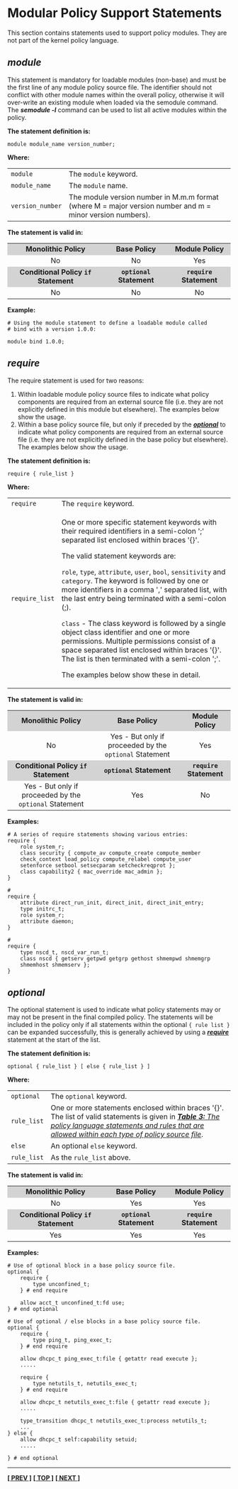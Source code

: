 # Modular Policy Support Statements

This section contains statements used to support policy modules. They are
not part of the kernel policy language.


## *module*

This statement is mandatory for loadable modules (non-base) and must be
the first line of any module policy source file. The identifier should
not conflict with other module names within the overall policy,
otherwise it will over-write an existing module when loaded via the
semodule command. The ***semodule -l*** command can be used to list all active
modules within the policy.

**The statement definition is:**

```
module module_name version_number;
```

**Where:**

<table>
<tbody>
<tr>
<td><code>module</code></td>
<td>The <code>module</code> keyword.</td>
</tr>
<tr>
<td><code>module_name</code></td>
<td>The <code>module</code> name. </td>
</tr>
<tr>
<td><code>version_number</code></td>
<td>The module version number in M.m.m format (where M = major version number and m = minor version numbers).</td>
</tr>
</tbody>
</table>

**The statement is valid in:**

<table style="text-align:center">
<tbody>
<tr style="background-color:#D3D3D3;">
<td><strong>Monolithic Policy</strong></td>
<td><strong>Base Policy</strong></td>
<td><strong>Module Policy</strong></td>
</tr>
<tr>
<td>No</td>
<td>No</td>
<td>Yes</td>
</tr>
<tr style="background-color:#D3D3D3;">
<td><strong>Conditional Policy <code>if</code> Statement</strong></td>
<td><strong><code>optional</code> Statement</strong></td>
<td><strong><code>require</code> Statement</strong></td>
</tr>
<tr>
<td>No</td>
<td>No</td>
<td>No</td>
</tr>
</tbody>
</table>

**Example:**

```
# Using the module statement to define a loadable module called
# bind with a version 1.0.0:

module bind 1.0.0;
```

## *require*

The require statement is used for two reasons:

1.  Within loadable module policy source files to indicate what policy
    components are required from an external source file (i.e. they are
    not explicitly defined in this module but elsewhere). The examples
    below show the usage.
2.  Within a base policy source file, but only if preceded by the
    [***optional***](#optional) to indicate what policy components
    are required from an external source file (i.e. they are not
    explicitly defined in the base policy but elsewhere). The examples
    below show the usage.

**The statement definition is:**

```
require { rule_list }
```

**Where:**

<table>
<tbody>
<tr>
<td><code>require</code></td>
<td>The <code>require</code> keyword.</td>
</tr>
<tr>
<td><code>require_list</code></td>
<td><p>One or more specific statement keywords with their required identifiers in a semi-colon ';' separated list enclosed within braces '{}'. </p>
<p>The valid statement keywords are:</p>
<p><code>role</code>, <code>type</code>, <code>attribute</code>, <code>user</code>, <code>bool</code>, <code>sensitivity</code> and <code>category</code>. The keyword is followed by one or more identifiers in a comma ',' separated list, with the last entry being terminated with a semi-colon (;).</p>
<p><code>class</code> - The class keyword is followed by a single object class identifier and one or more permissions. Multiple permissions consist of a space separated list enclosed within braces '{}'. The list is then terminated with a semi-colon ';'.</p>
<p>The examples below show these in detail.</p></td>
</tr>
</tbody>
</table>

**The statement is valid in:**

<table style="text-align:center">
<tbody>
<tr style="background-color:#D3D3D3;">
<td><strong>Monolithic Policy</strong></td>
<td><strong>Base Policy</strong></td>
<td><strong>Module Policy</strong></td>
</tr>
<tr>
<td>No</td>
<td>Yes - But only if proceeded by the <code>optional</code> Statement</td>
<td>Yes</td>
</tr>
<tr style="background-color:#D3D3D3;">
<td><strong>Conditional Policy <code>if</code> Statement</strong></td>
<td><strong><code>optional</code> Statement</strong></td>
<td><strong><code>require</code> Statement</strong></td>
</tr>
<tr>
<td>Yes - But only if proceeded by the <code>optional</code> Statement</td>
<td>Yes</td>
<td>No</td>
</tr>
</tbody>
</table>

**Examples:**

```
# A series of require statements showing various entries:
require {
	role system_r;
	class security { compute_av compute_create compute_member
	check_context load_policy compute_relabel compute_user
	setenforce setbool setsecparam setcheckreqprot };
	class capability2 { mac_override mac_admin };
}

#
require {
	attribute direct_run_init, direct_init, direct_init_entry;
	type initrc_t;
	role system_r;
	attribute daemon;
}

#
require {
	type nscd_t, nscd_var_run_t;
	class nscd { getserv getpwd getgrp gethost shmempwd shmemgrp
	shmemhost shmemserv };
}
```

## *optional*

The optional statement is used to indicate what policy statements may or
may not be present in the final compiled policy. The statements will be
included in the policy only if all statements within the optional `{ rule
list }` can be expanded successfully, this is generally achieved by using
a [***require***](#require) statement at the start of the list.

**The statement definition is:**

```
optional { rule_list } [ else { rule_list } ]
```

**Where:**

<table>
<tbody>
<tr>
<td><code>optional</code></td>
<td>The <code>optional</code> keyword.</td>
</tr>
<tr>
<td><code>rule_list</code></td>
<td>One or more statements enclosed within braces '{}'. The list of valid statements is given in <em><a href="kernel_policy_language.md#kernel-policy-language"><strong>Table 3:</strong> The policy language statements and rules that are allowed within each type of policy source file</a></em>.</td>
</tr>
<tr>
<td><code>else</code></td>
<td>An optional <code>else</code> keyword.</td>
</tr>
<tr>
<td><code>rule_list</code></td>
<td>As the <code>rule_list</code> above.</td>
</tr>
</tbody>
</table>

**The statement is valid in:**

<table style="text-align:center">
<tbody>
<tr style="background-color:#D3D3D3;">
<td><strong>Monolithic Policy</strong></td>
<td><strong>Base Policy</strong></td>
<td><strong>Module Policy</strong></td>
</tr>
<tr>
<td>No</td>
<td>Yes</td>
<td>Yes</td>
</tr>
<tr style="background-color:#D3D3D3;">
<td><strong>Conditional Policy <code>if</code> Statement</strong></td>
<td><strong><code>optional</code> Statement</strong></td>
<td><strong><code>require</code> Statement</strong></td>
</tr>
<tr>
<td>Yes</td>
<td>Yes</td>
<td>Yes</td>
</tr>
</tbody>
</table>

**Examples:**

```
# Use of optional block in a base policy source file.
optional {
	require {
		type unconfined_t;
	} # end require

	allow acct_t unconfined_t:fd use;
} # end optional

# Use of optional / else blocks in a base policy source file.
optional {
	require {
		type ping_t, ping_exec_t;
	} # end require

	allow dhcpc_t ping_exec_t:file { getattr read execute };
	.....

	require {
		type netutils_t, netutils_exec_t;
	} # end require

	allow dhcpc_t netutils_exec_t:file { getattr read execute };
	.....

	type_transition dhcpc_t netutils_exec_t:process netutils_t;
	...
} else {
	allow dhcpc_t self:capability setuid;
	.....

} # end optional
```


<!-- %CUTHERE% -->

---
**[[ PREV ]](xen_statements.md)** **[[ TOP ]](#)** **[[ NEXT ]](reference_policy.md)**
